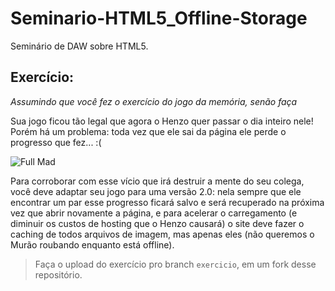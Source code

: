 # Seminario-HTML5_Offline-Storage
Seminário de DAW sobre HTML5.

## Exercício:

_Assumindo que você fez o exercício do jogo da memória, senão faça_

Sua jogo ficou tão legal que agora o Henzo quer passar o dia inteiro nele! Porém há um problema: toda vez que ele sai da página ele perde o progresso que fez... :(

![Full Mad](https://i.ytimg.com/vi/12D6598_02A/hqdefault.jpg)

Para corroborar com esse vício que irá destruir a mente do seu colega, você deve adaptar seu jogo para uma versão 2.0: nela sempre que ele encontrar um par esse progresso ficará salvo e será recuperado na próxima vez que abrir novamente a página, e para acelerar o carregamento (e diminuir os custos de hosting que o Henzo causará) o site deve fazer o caching de todos arquivos de imagem, mas apenas eles (não queremos o Murão roubando enquanto está offline).

> Faça o upload do exercício pro branch ```exercicio```, em um fork desse repositório.
